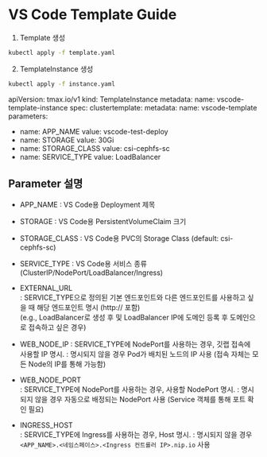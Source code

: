 # VS Code Template Guide


1. Template 생성
```bash
kubectl apply -f template.yaml
```

2. TemplateInstance 생성
```bash
kubectl apply -f instance.yaml
```
apiVersion: tmax.io/v1
kind: TemplateInstance
metadata:
name: vscode-template-instance
spec:
clustertemplate:
metadata:
name: vscode-template
parameters:
- name: APP_NAME
value: vscode-test-deploy
- name: STORAGE
value: 30Gi
- name: STORAGE_CLASS
value: csi-cephfs-sc
- name: SERVICE_TYPE
value: LoadBalancer

## Parameter 설명
- APP_NAME
: VS Code용 Deployment 제목

- STORAGE
: VS Code용 PersistentVolumeClaim 크기

- STORAGE_CLASS
: VS Code용 PVC의 Storage Class (default: csi-cephfs-sc)

- SERVICE_TYPE
: VS Code용 서비스 종류 (ClusterIP/NodePort/LoadBalancer/Ingress)

- EXTERNAL_URL  
  : SERVICE_TYPE으로 정의된 기본 엔드포인트와 다른 엔드포인트를 사용하고 싶을 때 해당 엔드포인트 명시 (http:// 포함)  
  (e.g., LoadBalancer로 생성 후 및 LoadBalancer IP에 도메인 등록 후 도메인으로 접속하고 싶은 경우)

- WEB_NODE_IP
  : SERVICE_TYPE에 NodePort를 사용하는 경우, 깃랩 접속에 사용할 IP 명시.
  : 명시되지 않을 경우 Pod가 배치된 노드의 IP 사용 (접속 자체는 모든 Node의 IP를 통해 가능함)

- WEB_NODE_PORT  
  : SERVICE_TYPE에 NodePort를 사용하는 경우, 사용할 NodePort 명시.
  : 명시되지 않을 경우 자동으로 배정되는 NodePort 사용 (Service 객체를 통해 포트 확인 필요)

- INGRESS_HOST  
  : SERVICE_TYPE에 Ingress를 사용하는 경우, Host 명시.
  : 명시되지 않을 경우 `<APP_NAME>.<네임스페이스>.<Ingress 컨트롤러 IP>.nip.io` 사용
